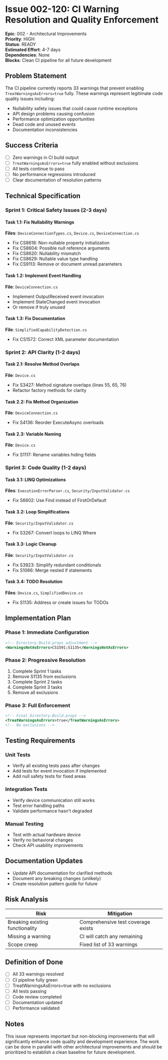 # Issue 002-120: CI Warning Resolution and Quality Enforcement

**Epic**: 002 - Architectural Improvements  
**Priority**: HIGH  
**Status**: READY  
**Estimated Effort**: 4-7 days  
**Dependencies**: None  
**Blocks**: Clean CI pipeline for all future development

## Problem Statement

The CI pipeline currently reports 33 warnings that prevent enabling `TreatWarningsAsErrors=true` fully. These warnings represent legitimate code quality issues including:
- Nullability safety issues that could cause runtime exceptions
- API design problems causing confusion
- Performance optimization opportunities
- Dead code and unused events
- Documentation inconsistencies

## Success Criteria

- [ ] Zero warnings in CI build output
- [ ] `TreatWarningsAsErrors=true` fully enabled without exclusions
- [ ] All tests continue to pass
- [ ] No performance regressions introduced
- [ ] Clear documentation of resolution patterns

## Technical Specification

### Sprint 1: Critical Safety Issues (2-3 days)

#### Task 1.1: Fix Nullability Warnings
**Files**: `DeviceConnectionTypes.cs`, `Device.cs`, `DeviceConnection.cs`
- Fix CS8618: Non-nullable property initialization
- Fix CS8604: Possible null reference arguments
- Fix CS8620: Nullability mismatch
- Fix CS8629: Nullable value type handling
- Fix CS9113: Remove or document unread parameters

#### Task 1.2: Implement Event Handling
**File**: `DeviceConnection.cs`
- Implement OutputReceived event invocation
- Implement StateChanged event invocation
- Or remove if truly unused

#### Task 1.3: Fix Documentation
**File**: `SimplifiedCapabilityDetection.cs`
- Fix CS1572: Correct XML parameter documentation

### Sprint 2: API Clarity (1-2 days)

#### Task 2.1: Resolve Method Overlaps
**File**: `Device.cs`
- Fix S3427: Method signature overlaps (lines 55, 65, 76)
- Refactor factory methods for clarity

#### Task 2.2: Fix Method Organization
**File**: `DeviceConnection.cs`
- Fix S4136: Reorder ExecuteAsync overloads

#### Task 2.3: Variable Naming
**File**: `Device.cs`
- Fix S1117: Rename variables hiding fields

### Sprint 3: Code Quality (1-2 days)

#### Task 3.1: LINQ Optimizations
**Files**: `ExecutionErrorParser.cs`, `Security/InputValidator.cs`
- Fix S6602: Use Find instead of FirstOrDefault

#### Task 3.2: Loop Simplifications
**File**: `Security/InputValidator.cs`
- Fix S3267: Convert loops to LINQ Where

#### Task 3.3: Logic Cleanup
**File**: `Security/InputValidator.cs`
- Fix S3923: Simplify redundant conditionals
- Fix S1066: Merge nested if statements

#### Task 3.4: TODO Resolution
**Files**: `Device.cs`, `SimplifiedDevice.cs`
- Fix S1135: Address or create issues for TODOs

## Implementation Plan

### Phase 1: Immediate Configuration
```xml
<!-- Directory.Build.props adjustment -->
<WarningsNotAsErrors>CS1591;S1135</WarningsNotAsErrors>
```

### Phase 2: Progressive Resolution
1. Complete Sprint 1 tasks
2. Remove S1135 from exclusions
3. Complete Sprint 2 tasks
4. Complete Sprint 3 tasks
5. Remove all exclusions

### Phase 3: Full Enforcement
```xml
<!-- Final Directory.Build.props -->
<TreatWarningsAsErrors>true</TreatWarningsAsErrors>
<!-- No exclusions -->
```

## Testing Requirements

### Unit Tests
- Verify all existing tests pass after changes
- Add tests for event invocation if implemented
- Add null safety tests for fixed areas

### Integration Tests
- Verify device communication still works
- Test error handling paths
- Validate performance hasn't degraded

### Manual Testing
- Test with actual hardware device
- Verify no behavioral changes
- Check API usability improvements

## Documentation Updates

- Update API documentation for clarified methods
- Document any breaking changes (unlikely)
- Create resolution pattern guide for future

## Risk Analysis

| Risk | Mitigation |
|------|------------|
| Breaking existing functionality | Comprehensive test coverage exists |
| Missing a warning | CI will catch any remaining |
| Scope creep | Fixed list of 33 warnings |

## Definition of Done

- [ ] All 33 warnings resolved
- [ ] CI pipeline fully green
- [ ] TreatWarningsAsErrors=true with no exclusions
- [ ] All tests passing
- [ ] Code review completed
- [ ] Documentation updated
- [ ] Performance validated

## Notes

This issue represents important but non-blocking improvements that will significantly enhance code quality and development experience. The work can be done in parallel with other architectural improvements and should be prioritized to establish a clean baseline for future development.